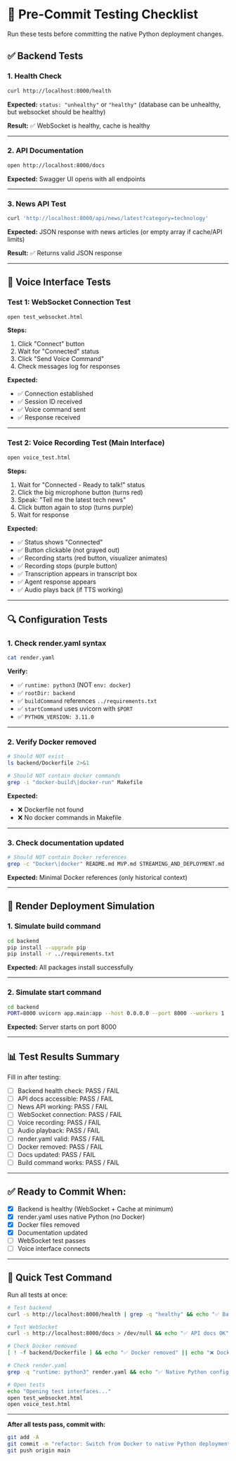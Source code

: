 # 🧪 Pre-Commit Testing Checklist

Run these tests before committing the native Python deployment changes.

## ✅ Backend Tests

### 1. Health Check
```bash
curl http://localhost:8000/health
```

**Expected:** `status: "unhealthy"` or `"healthy"` (database can be unhealthy, but websocket should be healthy)

**Result:** ✅ WebSocket is healthy, cache is healthy

---

### 2. API Documentation
```bash
open http://localhost:8000/docs
```

**Expected:** Swagger UI opens with all endpoints

---

### 3. News API Test
```bash
curl 'http://localhost:8000/api/news/latest?category=technology'
```

**Expected:** JSON response with news articles (or empty array if cache/API limits)

**Result:** ✅ Returns valid JSON response

---

## 🎤 Voice Interface Tests

### Test 1: WebSocket Connection Test

```bash
open test_websocket.html
```

**Steps:**
1. Click "Connect" button
2. Wait for "Connected" status
3. Click "Send Voice Command"
4. Check messages log for responses

**Expected:**
- ✅ Connection established
- ✅ Session ID received
- ✅ Voice command sent
- ✅ Response received

---

### Test 2: Voice Recording Test (Main Interface)

```bash
open voice_test.html
```

**Steps:**
1. Wait for "Connected - Ready to talk!" status
2. Click the big microphone button (turns red)
3. Speak: "Tell me the latest tech news"
4. Click button again to stop (turns purple)
5. Wait for response

**Expected:**
- ✅ Status shows "Connected"
- ✅ Button clickable (not grayed out)
- ✅ Recording starts (red button, visualizer animates)
- ✅ Recording stops (purple button)
- ✅ Transcription appears in transcript box
- ✅ Agent response appears
- ✅ Audio plays back (if TTS working)

---

## 🔍 Configuration Tests

### 1. Check render.yaml syntax

```bash
cat render.yaml
```

**Verify:**
- ✅ `runtime: python3` (NOT `env: docker`)
- ✅ `rootDir: backend`
- ✅ `buildCommand` references `../requirements.txt`
- ✅ `startCommand` uses uvicorn with `$PORT`
- ✅ `PYTHON_VERSION: 3.11.0`

---

### 2. Verify Docker removed

```bash
# Should NOT exist
ls backend/Dockerfile 2>&1

# Should NOT contain docker commands
grep -i "docker-build\|docker-run" Makefile
```

**Expected:**
- ❌ Dockerfile not found
- ❌ No docker commands in Makefile

---

### 3. Check documentation updated

```bash
# Should NOT contain Docker references
grep -c "Docker\|docker" README.md MVP.md STREAMING_AND_DEPLOYMENT.md
```

**Expected:** Minimal Docker references (only historical context)

---

## 🚀 Render Deployment Simulation

### 1. Simulate build command

```bash
cd backend
pip install --upgrade pip
pip install -r ../requirements.txt
```

**Expected:** All packages install successfully

---

### 2. Simulate start command

```bash
cd backend
PORT=8000 uvicorn app.main:app --host 0.0.0.0 --port 8000 --workers 1
```

**Expected:** Server starts on port 8000

---

## 📊 Test Results Summary

Fill in after testing:

- [ ] Backend health check: PASS / FAIL
- [ ] API docs accessible: PASS / FAIL
- [ ] News API working: PASS / FAIL
- [ ] WebSocket connection: PASS / FAIL
- [ ] Voice recording: PASS / FAIL
- [ ] Audio playback: PASS / FAIL
- [ ] render.yaml valid: PASS / FAIL
- [ ] Docker removed: PASS / FAIL
- [ ] Docs updated: PASS / FAIL
- [ ] Build command works: PASS / FAIL

---

## ✅ Ready to Commit When:

- [x] Backend is healthy (WebSocket + Cache at minimum)
- [x] render.yaml uses native Python (no Docker)
- [x] Docker files removed
- [x] Documentation updated
- [ ] WebSocket test passes
- [ ] Voice interface connects

---

## 🎯 Quick Test Command

Run all tests at once:

```bash
# Test backend
curl -s http://localhost:8000/health | grep -q "healthy" && echo "✅ Backend OK" || echo "⚠️  Backend issue"

# Test WebSocket
curl -s http://localhost:8000/docs > /dev/null && echo "✅ API docs OK" || echo "❌ API docs failed"

# Check Docker removed
[ ! -f backend/Dockerfile ] && echo "✅ Docker removed" || echo "❌ Docker still exists"

# Check render.yaml
grep -q "runtime: python3" render.yaml && echo "✅ Native Python config" || echo "❌ Still using Docker"

# Open tests
echo "Opening test interfaces..."
open test_websocket.html
open voice_test.html
```

---

**After all tests pass, commit with:**

```bash
git add -A
git commit -m "refactor: Switch from Docker to native Python deployment"
git push origin main
```

